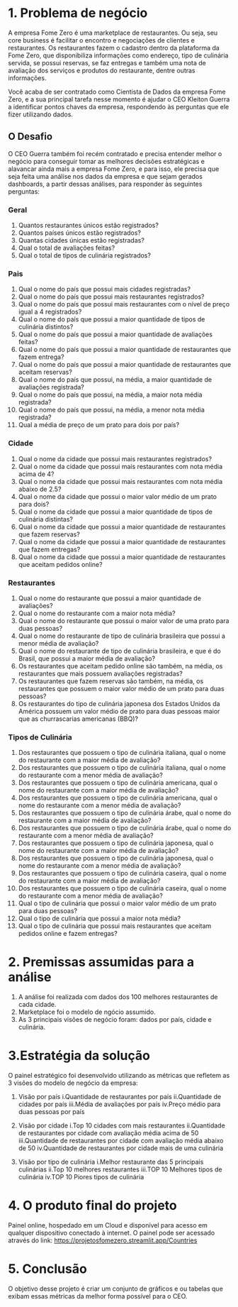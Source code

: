 # 1. Problema de negócio

 A empresa Fome Zero é uma marketplace de restaurantes. Ou seja, seu core
 business é facilitar o encontro e negociações de clientes e restaurantes. Os
 restaurantes fazem o cadastro dentro da plataforma da Fome Zero, que disponibiliza
 informações como endereço, tipo de culinária servida, se possui reservas, se faz
 entregas e também uma nota de avaliação dos serviços e produtos do restaurante,
 dentre outras informações.

 Você acaba de ser contratado como Cientista de Dados da empresa
 Fome Zero, e a sua principal tarefa nesse momento é ajudar o CEO Kleiton Guerra
 a identificar pontos chaves da empresa, respondendo às perguntas que ele fizer
 utilizando dados.

 ## O Desafio
 O CEO Guerra também foi recém contratado e precisa entender melhor o negócio
 para conseguir tomar as melhores decisões estratégicas e alavancar ainda mais a empresa
 Fome Zero, e para isso, ele precisa que seja feita uma análise nos dados da
 empresa e que sejam gerados dashboards, a partir dessas análises, para responder
 às seguintes perguntas:

 ### Geral
 1. Quantos restaurantes únicos estão registrados?
 2. Quantos países únicos estão registrados?
 3. Quantas cidades únicas estão registradas?
 4. Qual o total de avaliações feitas?
 5. Qual o total de tipos de culinária registrados?

 ### Pais
 1. Qual o nome do país que possui mais cidades registradas?
 2. Qual o nome do país que possui mais restaurantes registrados?
 3. Qual o nome do país que possui mais restaurantes com o nível de preço igual a 4
 registrados?
 4. Qual o nome do país que possui a maior quantidade de tipos de culinária
 distintos?
 5. Qual o nome do país que possui a maior quantidade de avaliações feitas?
 6. Qual o nome do país que possui a maior quantidade de restaurantes que fazem
 entrega?
 7. Qual o nome do país que possui a maior quantidade de restaurantes que aceitam
 reservas?
 8. Qual o nome do país que possui, na média, a maior quantidade de avaliações
 registrada?
 9. Qual o nome do país que possui, na média, a maior nota média registrada?
 10. Qual o nome do país que possui, na média, a menor nota média registrada?
 11. Qual a média de preço de um prato para dois por país?

 ### Cidade
 1. Qual o nome da cidade que possui mais restaurantes registrados?
 2. Qual o nome da cidade que possui mais restaurantes com nota média acima de
 4?
 3. Qual o nome da cidade que possui mais restaurantes com nota média abaixo de
 2.5?
 4. Qual o nome da cidade que possui o maior valor médio de um prato para dois?
 5. Qual o nome da cidade que possui a maior quantidade de tipos de culinária
 distintas?
 6. Qual o nome da cidade que possui a maior quantidade de restaurantes que fazem
 reservas?
 7. Qual o nome da cidade que possui a maior quantidade de restaurantes que fazem
 entregas?
 8. Qual o nome da cidade que possui a maior quantidade de restaurantes que
 aceitam pedidos online?

 ### Restaurantes
 1. Qual o nome do restaurante que possui a maior quantidade de avaliações?
 2. Qual o nome do restaurante com a maior nota média?
 3. Qual o nome do restaurante que possui o maior valor de uma prato para duas
 pessoas?
 4. Qual o nome do restaurante de tipo de culinária brasileira que possui a menor
 média de avaliação?
 5. Qual o nome do restaurante de tipo de culinária brasileira, e que é do Brasil, que
 possui a maior média de avaliação?
 6. Os restaurantes que aceitam pedido online são também, na média, os
 restaurantes que mais possuem avaliações registradas?
 7. Os restaurantes que fazem reservas são também, na média, os restaurantes que
 possuem o maior valor médio de um prato para duas pessoas?
 8. Os restaurantes do tipo de culinária japonesa dos Estados Unidos da América
 possuem um valor médio de prato para duas pessoas maior que as churrascarias
 americanas (BBQ)?

 ### Tipos de Culinária
 1. Dos restaurantes que possuem o tipo de culinária italiana, qual o nome do
 restaurante com a maior média de avaliação?
 2. Dos restaurantes que possuem o tipo de culinária italiana, qual o nome do
 restaurante com a menor média de avaliação?
 3. Dos restaurantes que possuem o tipo de culinária americana, qual o nome do
 restaurante com a maior média de avaliação?
 4. Dos restaurantes que possuem o tipo de culinária americana, qual o nome do
 restaurante com a menor média de avaliação?
 5. Dos restaurantes que possuem o tipo de culinária árabe, qual o nome do
 restaurante com a maior média de avaliação?
 6. Dos restaurantes que possuem o tipo de culinária árabe, qual o nome do
 restaurante com a menor média de avaliação?
 7. Dos restaurantes que possuem o tipo de culinária japonesa, qual o nome do
 restaurante com a maior média de avaliação?
 8. Dos restaurantes que possuem o tipo de culinária japonesa, qual o nome do
 restaurante com a menor média de avaliação?
 9. Dos restaurantes que possuem o tipo de culinária caseira, qual o nome do
 restaurante com a maior média de avaliação?
 10. Dos restaurantes que possuem o tipo de culinária caseira, qual o nome do
 restaurante com a menor média de avaliação?
 11. Qual o tipo de culinária que possui o maior valor médio de um prato para duas
 pessoas?
 12. Qual o tipo de culinária que possui a maior nota média?
 13. Qual o tipo de culinária que possui mais restaurantes que aceitam pedidos
 online e fazem entregas?

# 2. Premissas assumidas para a análise
1. A análise foi realizada com dados dos 100 melhores restaurantes de cada cidade.
2. Marketplace foi o modelo de ngócio assumido.
3. As 3 principais visões de negócio foram: dados por país, cidade e  culinária.

# 3.Estratégia da solução
O painel estratégico foi desenvolvido utilizando as métricas que refletem as 3 visões do modelo de negócio da empresa:

1. Visão por país
   i.Quantidade de restaurantes por país
  ii.Quantidade de cidades por país
 iii.Média de avaliações por país
  iv.Preço médio para duas pessoas por país

2. Visão por cidade
   i.Top 10 cidades com mais restaurantes
  ii.Quantidade de restaurantes por cidade com avaliação média acima de 50
 iii.Quantidade de restaurantes por cidade com avaliação média abaixo de 50
  iv.Quantidade de restaurantes por cidade mais de uma culinária

3. Visão por tipo de culinária
   i.Melhor restaurante das 5 principais culinárias
  ii.Top 10 melhores restaurantes
 iii.TOP 10 Melhores tipos de culinária
  iv.TOP 10 Piores tipos de culinária

# 4. O produto final do projeto
  Painel online, hospedado em um Cloud e disponível para acesso em qualquer dispositivo conectado à internet.
  O painel pode ser acessado através do link: https://projetosfomezero.streamlit.app/Countries

# 5. Conclusão
O objetivo desse projeto é criar um conjunto de gráficos e ou tabelas que exibam essas métricas da melhor forma possível para o CEO.


